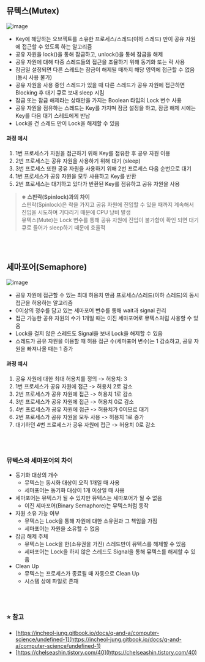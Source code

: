 ## **뮤텍스(Mutex)**

![image](https://user-images.githubusercontent.com/64777557/224241152-4c35117c-f285-4b48-9d89-ea67d2eae1fd.png)

-   Key에 해당하는 오브젝트를 소유한 프로세스/스레드(이하 스레드) 만이 공유 자원에 접근할 수 있도록 하는 알고리즘
-   공유 자원을 lock()을 통해 잠금하고, unlock()을 통해 잠금을 해제
-   공유 자원에 대해 다중 스레드들의 접근을 조율하기 위해 동기화 또는 락 사용
-   잠금일 설정되면 다른 스레드는 잠금이 해제될 때까지 해당 영역에 접근할 수 없음 (동시 사용 불가)
-   공유 자원을 사용 중인 스레드가 있을 때 다른 스레드가 공유 자원에 접근하면 Blocking 후 대기 큐로 보내 sleep 시킴
-   잠금 또는 잠금 해제라는 상태만을 가지는 Boolean 타입의 Lock 변수 사용
-   공유 자원을 점유하는 스레드는 Key를 가지며 잠금 설정을 하고, 잠금 해제 시에는 Key를 다음 대기 스레드에게 반납
-   Lock을 건 스레드 만이 Lock을 해제할 수 있음

#### **과정 예시**

1.  1번 프로세스가 자원을 접근하기 위해 Key를 점유한 후 공유 자원 이용
2.  2번 프로세스는 공유 자원을 사용하기 위해 대기 (sleep)
3.  3번 프로세스 또한 공유 자원을 사용하기 위해 2번 프로세스 다음 순번으로 대기
4.  1번 프로세스가 공유 자원을 모두 사용하고 Key를 반환
5.  2번 프로세스는 대기하고 있다가 반환된 Key를 점유하고 공유 자원을 사용

> **※ 스핀락(Spinlock)과의 차이**  
> 스핀락(Spinlock)은 락을 가지고 공유 자원에 진입할 수 있을 때까지 계속해서 진입을 시도하며 기다리기 때문에 CPU 낭비 발생  
> 뮤텍스(Mute)는 Lock 변수를 통해 공유 자원에 진입이 불가함이 확인 되면 대기 큐로 들어가 sleep하기 때문에 효율적

</br></br>

## **세마포어(Semaphore)**

![image](https://user-images.githubusercontent.com/64777557/224241190-0daec3db-fe85-4049-8fa5-faf8c6e2efd5.png)

-   공유 자원에 접근할 수 있는 최대 허용치 만큼 프로세스/스레드(이하 스레드)의 동시 접근을 허용하는 알고리즘
-   0이상의 정수를 담고 있는 세마포어 변수를 통해 wait과 signal 관리
-   접근 가능한 공유 자원의 수가 1개일 때는 이진 세마포어로 뮤텍스처럼 사용할 수 있음
-   Lock을 걸지 않은 스레드도 Signal을 보내 Lock을 해제할 수 있음
-   스레드가 공유 자원을 이용할 때 허용 접근 수(세마포어 변수)는 1 감소하고, 공유 자원을 빠져나올 때는 1 증가

#### **과정 예시**

1.  공유 자원에 대한 최대 허용치를 정의 -> 허용치: 3
2.  1번 프로세스가 공유 자원에 접근 -> 허용치 2로 감소
3.  2번 프로세스가 공유 자원에 접근 -> 허용치 1로 감소
4.  3번 프로세스가 공유 자원에 접근 -> 허용치 0로 감소
5.  4번 프로세스가 공유 자원에 접근 -> 허용치가 0이므로 대기
6.  2번 프로세스가 공유 자원을 모두 사용 -> 허용치 1로 증가
7.  대기하던 4번 프로세스가 공유 자원에 접근 -> 허용치 0로 감소

</br></br>

### **뮤텍스와 세마포어의 차이**

-   동기화 대상의 개수
    -   뮤텍스는 동시화 대상이 오직 1개일 때 사용
    -   세마포어는 동기화 대상이 1개 이상일 때 사용
-   세마포어는 뮤텍스가 될 수 있지만 뮤텍스는 세마포어가 될 수 없음
    -   이진 세마포어(Binary Semaphore)는 뮤텍스처럼 동작
-   자원 소유 가능 여부
    -   뮤텍스는 Lock을 통해 자원에 대한 소유권과 그 책임을 가짐
    -   세마포어는 자원을 소유할 수 없음
-   잠금 해제 주체
    -   뮤텍스는 Lock을 한(소유권을 가진) 스레드만이 뮤텍스를 해제할 수 있음
    -   세마포어는 Lock을 하지 않은 스레드도 Signal을 통해 뮤텍스를 해제할 수 있음
-   Clean Up
    -   뮤텍스는 프로세스가 종료될 때 자동으로 Clean Up
    -   시스템 상에 파일로 존재

</br></br>

### **⭐️ 참고**

-   [https://incheol-jung.gitbook.io/docs/q-and-a/computer-science/undefined-1](https://incheol-jung.gitbook.io/docs/q-and-a/computer-science/undefined-1)
-   [https://chelseashin.tistory.com/40](https://chelseashin.tistory.com/40)
